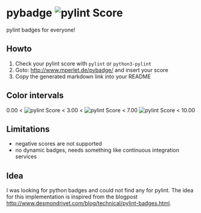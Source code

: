 # pybadge ![pylint Score](http://www.mperlet.de/pybadge/badges/5.00.svg)

pylint badges for everyone!

## Howto

1. Check your pylint score with `pylint` or `python3-pylint`
2. Goto: http://www.mperlet.de/pybadge/ and insert your score
3. Copy the generated markdown link into your README

## Color intervals

0.00 < ![pylint Score](http://www.mperlet.de/pybadge/badges/1.50.svg) < 3.00 < ![pylint Score](http://www.mperlet.de/pybadge/badges/5.51.svg) < 7.00 ![pylint Score](http://www.mperlet.de/pybadge/badges/9.73.svg) < 10.00

## Limitations

* negative scores are not supported
* no dynamic badges, needs something like continuous integration services

## Idea

I was looking for python badges and could not find any for pylint.
The idea for this implementation is inspired from the blogpost
http://www.desmondrivet.com/blog/technical/pylint-badges.html.
